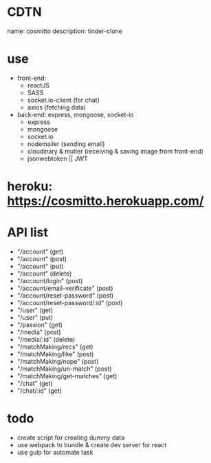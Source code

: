 # CDTN
name: cosmitto
description: tinder-clone

# use
- front-end: 
    + reactJS
    + SASS
    + socket.io-client (for chat)
    + axios (fetching data)
- back-end: express, mongoose, socket-io
    + express
    + mongoose
    + socket.io
    + nodemailer (sending email)
    + cloudinary & multer (receiving & saving image from front-end)
    + jsonwebtoken || JWT

# heroku: https://cosmitto.herokuapp.com/

# API list
- "/account"                        (get)
- "/account"                        (post)
- "/account"                        (put)
- "/account"                        (delete)
- "/account/login"                  (post)
- "/account/email-verificate"       (post)
- "/account/reset-password"         (post)
- "/account/reset-password/:id"     (post)
- "/user"                           (get)
- "/user"                           (put)
- "/passion"                        (get)
- "/media"                          (post)
- "/media/:id"                      (delete)
- "/matchMaking/recs"               (get)
- "/matchMaking/like"               (post)
- "/matchMaking/nope"               (post)
- "/matchMaking/un-match"           (post)
- "/matchMaking/get-matches"        (get)
- "/chat"                           (get)
- "/chat/:id"                       (get)



# todo
- create script for creating dummy data
- use webpack to bundle & create dev server for react
- use gulp for automate task 